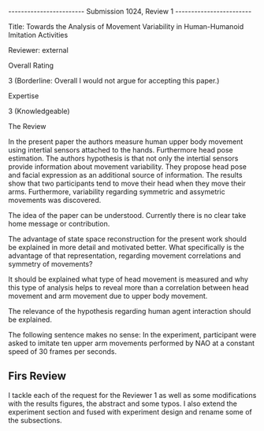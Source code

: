 ------------------------ Submission 1024, Review 1 ------------------------

Title: Towards the Analysis of Movement Variability in Human-Humanoid Imitation Activities

Reviewer:           external

Overall Rating

   3  (Borderline: Overall I would not argue for accepting this paper.)

Expertise

   3  (Knowledgeable)

The Review

   In the present paper the authors measure human upper body movement using
   intertial sensors attached to the hands. Furthermore head pose
   estimation.
   The authors hypothesis is that not only the intertial sensors provide
   information about movement variability. They propose head pose and facial
   expression as an additional source of information.
   The results show that two participants tend to move their head when they
   move their arms. Furthermore, variability regarding symmetric and
   assymetric movements was discovered.

   The idea of the paper can be understood. Currently there is no clear take
   home message or contribution.

   The advantage of state space reconstruction for the present work should
   be explained in more detail and motivated better. What specifically is
   the advantage of that representation, regarding movement correlations and
   symmetry of movements?

   It should be explained what type of head movement is measured and why
   this type of analysis helps to reveal more than a correlation between
   head movement and arm movement due to upper body movement.

   The relevance of the hypothesis regarding human agent interaction should
   be explained.

   The following sentence makes no sense:
   In the experiment, participant
   were asked to imitate ten upper arm movements performed by
   NAO at a constant speed of 30 frames per seconds.



## Firs Review
I tackle each of the request for the Reviewer 1 as well as
some modifications with the results figures, the abstract and some typos.
I also extend the experiment section and fused with experiment design and
rename some of the subsections.
